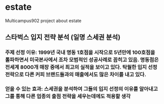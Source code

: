 # estate
Multicampus902 project about estate
## 스타벅스 입지 전략 분석 (일명 스세권 분석)
### 주제 선정 이유: 1999년 국내 명동 1호점을 시작으로 5년만에 100호점을 톨파하면서 미국본사에서 조차 모범적인 성공사례로 꼽히고 있음. 명동점은 전세계 8000개 매장 중에서 최고의 실적을 보이고 있다. 탁월한 입지 선정 전략으로 다른 커피 브랜드들과의 매출에서도 많은 차이를 내고 있다.
### 얻을 수 있는 효과: 스세권을 분석하여 그들의 입지 선정의 이유를 알아내고 그를 통해 다른 업종의 출점 전략을 세우는데에도 적용할 생각
